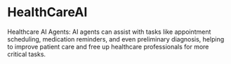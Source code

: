 # HealthCareAI
Healthcare AI Agents: AI agents can assist with tasks like appointment scheduling, medication reminders, and even preliminary diagnosis, helping to improve patient care and free up healthcare professionals for more critical tasks.
